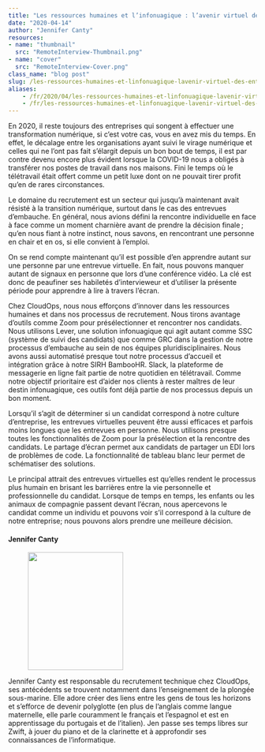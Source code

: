 ```yaml
---
title: "Les ressources humaines et l’infonuagique : l’avenir virtuel des entrevues"
date: "2020-04-14"
author: "Jennifer Canty"
resources:
- name: "thumbnail"
  src: "RemoteInterview-Thumbnail.png"
- name: "cover"
  src: "RemoteInterview-Cover.png"
class_name: "blog post"
slug: /les-ressources-humaines-et-linfonuagique-lavenir-virtuel-des-entrevues
aliases:
    - /fr/2020/04/les-ressources-humaines-et-linfonuagique-lavenir-virtuel-des-entrevues/
    - /fr/les-ressources-humaines-et-linfonuagique-lavenir-virtuel-des-entrevues
---
```


<p>En 2020, il reste toujours des entreprises qui songent à effectuer une transformation numérique, si c’est votre cas, vous en avez mis du temps. En effet, le décalage entre les organisations ayant suivi le virage numérique et celles qui ne l’ont pas fait s’élargit depuis un bon bout de temps, il est par contre devenu encore plus évident lorsque la COVID-19 nous a obligés à transférer nos postes de travail dans nos maisons. Fini le temps où le télétravail était offert comme un petit luxe dont on ne pouvait tirer profit qu’en de rares circonstances.</p><p>Le domaine du recrutement est un secteur qui jusqu’à maintenant avait résisté à la transition numérique, surtout dans le cas des entrevues d’embauche. En général, nous avions défini la rencontre individuelle en face à face comme un moment charnière avant de prendre la décision finale ; qu’en nous fiant à notre instinct, nous savons, en rencontrant une personne en chair et en os, si elle convient à l’emploi.&nbsp;</p><p>On se rend compte maintenant qu’il est possible d’en apprendre autant sur une personne par une entrevue virtuelle. En fait, nous pouvons manquer autant de signaux en personne que lors d’une conférence vidéo. La clé est donc de peaufiner ses habiletés d’intervieweur et d’utiliser la présente période pour apprendre à lire à travers l’écran.&nbsp;</p><p>Chez CloudOps, nous nous efforçons d’innover dans les ressources humaines et dans nos processus de recrutement. Nous tirons avantage d’outils comme Zoom pour présélectionner et rencontrer nos candidats. Nous utilisons Lever, une solution infonuagique qui agit autant comme SSC (système de suivi des candidats) que comme GRC dans la gestion de notre processus d’embauche au sein de nos équipes pluridisciplinaires. Nous avons aussi automatisé presque tout notre processus d’accueil et intégration grâce à notre SIRH BambooHR. Slack, la plateforme de messagerie en ligne fait partie de notre quotidien en télétravail. Comme notre objectif prioritaire est d’aider nos clients à rester maîtres de leur destin infonuagique, ces outils font déjà partie de nos processus depuis un bon moment.</p><p>Lorsqu’il s’agit de déterminer si un candidat correspond à notre culture d’entreprise, les entrevues virtuelles peuvent être aussi efficaces et parfois moins longues que les entrevues en personne. Nous utilisons presque toutes les fonctionnalités de Zoom pour la présélection et la rencontre des candidats. Le partage d’écran permet aux candidats de partager un EDI lors de problèmes de code. La fonctionnalité de tableau blanc leur permet de schématiser des solutions.&nbsp;</p><p>Le principal attrait des entrevues virtuelles est qu’elles rendent le processus plus humain en brisant les barrières entre la vie personnelle et professionnelle du candidat. Lorsque de temps en temps, les enfants ou les animaux de compagnie passent devant l’écran, nous apercevons le candidat comme un individu et pouvons voir s’il correspond à la culture de notre entreprise; nous pouvons alors prendre une meilleure décision.</p><h4>Jennifer Canty</h4><div class="wp-block-image"> <figure class="alignleft size-large is-resized"><img src="/images/blog/post/IMG_2334.jpg" alt="" class="wp-image-10332" width="193" height="239"></figure></div><p>Jennifer Canty est responsable du recrutement technique chez CloudOps, ses antécédents se trouvent notamment dans l’enseignement de la plongée sous-marine. Elle adore créer des liens entre les gens de tous les horizons et s’efforce de devenir polyglotte (en plus de l’anglais comme langue maternelle, elle parle couramment le français et l’espagnol et est en apprentissage du portugais et de l’italien). Jen passe ses temps libres sur Zwift, à jouer du piano et de la clarinette et à approfondir ses connaissances de l’informatique.</p>
